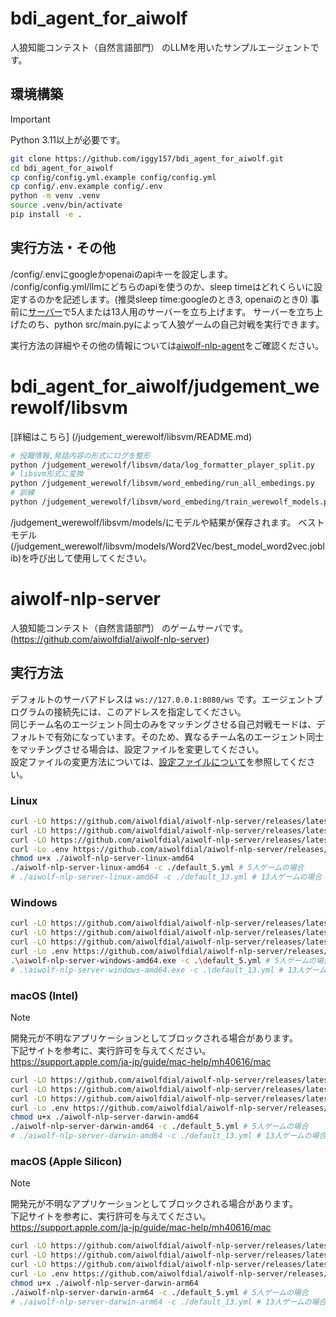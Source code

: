 # bdi_agent_for_aiwolf

人狼知能コンテスト（自然言語部門） のLLMを用いたサンプルエージェントです。

## 環境構築

> [!IMPORTANT]
> Python 3.11以上が必要です。

```bash
git clone https://github.com/iggy157/bdi_agent_for_aiwolf.git
cd bdi_agent_for_aiwolf
cp config/config.yml.example config/config.yml
cp config/.env.example config/.env
python -m venv .venv
source .venv/bin/activate
pip install -e .
```

## 実行方法・その他

/config/.envにgoogleかopenaiのapiキーを設定します。
/config/config.yml/llmにどちらのapiを使うのか、sleep timeはどれくらいに設定するのかを記述します。(推奨sleep time:googleのとき3, openaiのとき0)
事前に[サーバー](https://github.com/aiwolfdial/aiwolf-nlp-server)で5人または13人用のサーバーを立ち上げます。
サーバーを立ち上げたのち、python src/main.pyによって人狼ゲームの自己対戦を実行できます。

実行方法の詳細やその他の情報については[aiwolf-nlp-agent](https://github.com/aiwolfdial/aiwolf-nlp-agent)をご確認ください。

# bdi_agent_for_aiwolf/judgement_werewolf/libsvm

[詳細はこちら] (/judgement_werewolf/libsvm/README.md)

```bash
# 役職情報,発話内容の形式にログを整形
python /judgement_werewolf/libsvm/data/log_formatter_player_split.py
# libsvm形式に変換
python /judgement_werewolf/libsvm/word_embeding/run_all_embedings.py
# 訓練
python /judgement_werewolf/libsvm/word_embeding/train_werewolf_models.py
```
/judgement_werewolf/libsvm/models/にモデルや結果が保存されます。
ベストモデル(/judgement_werewolf/libsvm/models/Word2Vec/best_model_word2vec.joblib)を呼び出して使用してください。


# aiwolf-nlp-server

人狼知能コンテスト（自然言語部門） のゲームサーバです。
(https://github.com/aiwolfdial/aiwolf-nlp-server)

## 実行方法

デフォルトのサーバアドレスは `ws://127.0.0.1:8080/ws` です。エージェントプログラムの接続先には、このアドレスを指定してください。\
同じチーム名のエージェント同士のみをマッチングさせる自己対戦モードは、デフォルトで有効になっています。そのため、異なるチーム名のエージェント同士をマッチングさせる場合は、設定ファイルを変更してください。\
設定ファイルの変更方法については、[設定ファイルについて](./doc/config.md)を参照してください。

### Linux

```bash
curl -LO https://github.com/aiwolfdial/aiwolf-nlp-server/releases/latest/download/aiwolf-nlp-server-linux-amd64
curl -LO https://github.com/aiwolfdial/aiwolf-nlp-server/releases/latest/download/default_5.yml
curl -LO https://github.com/aiwolfdial/aiwolf-nlp-server/releases/latest/download/default_13.yml
curl -Lo .env https://github.com/aiwolfdial/aiwolf-nlp-server/releases/latest/download/example.env
chmod u+x ./aiwolf-nlp-server-linux-amd64
./aiwolf-nlp-server-linux-amd64 -c ./default_5.yml # 5人ゲームの場合
# ./aiwolf-nlp-server-linux-amd64 -c ./default_13.yml # 13人ゲームの場合
```

### Windows

```bash
curl -LO https://github.com/aiwolfdial/aiwolf-nlp-server/releases/latest/download/aiwolf-nlp-server-windows-amd64.exe
curl -LO https://github.com/aiwolfdial/aiwolf-nlp-server/releases/latest/download/default_5.yml
curl -LO https://github.com/aiwolfdial/aiwolf-nlp-server/releases/latest/download/default_13.yml
curl -Lo .env https://github.com/aiwolfdial/aiwolf-nlp-server/releases/latest/download/example.env
.\aiwolf-nlp-server-windows-amd64.exe -c .\default_5.yml # 5人ゲームの場合
# .\aiwolf-nlp-server-windows-amd64.exe -c .\default_13.yml # 13人ゲームの場合
```

### macOS (Intel)

> [!NOTE]
> 開発元が不明なアプリケーションとしてブロックされる場合があります。\
> 下記サイトを参考に、実行許可を与えてください。  
> <https://support.apple.com/ja-jp/guide/mac-help/mh40616/mac>

```bash
curl -LO https://github.com/aiwolfdial/aiwolf-nlp-server/releases/latest/download/aiwolf-nlp-server-darwin-amd64
curl -LO https://github.com/aiwolfdial/aiwolf-nlp-server/releases/latest/download/default_5.yml
curl -LO https://github.com/aiwolfdial/aiwolf-nlp-server/releases/latest/download/default_13.yml
curl -Lo .env https://github.com/aiwolfdial/aiwolf-nlp-server/releases/latest/download/example.env
chmod u+x ./aiwolf-nlp-server-darwin-amd64
./aiwolf-nlp-server-darwin-amd64 -c ./default_5.yml # 5人ゲームの場合
# ./aiwolf-nlp-server-darwin-amd64 -c ./default_13.yml # 13人ゲームの場合
```

### macOS (Apple Silicon)

> [!NOTE]
> 開発元が不明なアプリケーションとしてブロックされる場合があります。\
> 下記サイトを参考に、実行許可を与えてください。  
> <https://support.apple.com/ja-jp/guide/mac-help/mh40616/mac>

```bash
curl -LO https://github.com/aiwolfdial/aiwolf-nlp-server/releases/latest/download/aiwolf-nlp-server-darwin-arm64
curl -LO https://github.com/aiwolfdial/aiwolf-nlp-server/releases/latest/download/default_5.yml
curl -LO https://github.com/aiwolfdial/aiwolf-nlp-server/releases/latest/download/default_13.yml
curl -Lo .env https://github.com/aiwolfdial/aiwolf-nlp-server/releases/latest/download/example.env
chmod u+x ./aiwolf-nlp-server-darwin-arm64
./aiwolf-nlp-server-darwin-arm64 -c ./default_5.yml # 5人ゲームの場合
# ./aiwolf-nlp-server-darwin-arm64 -c ./default_13.yml # 13人ゲームの場合
```